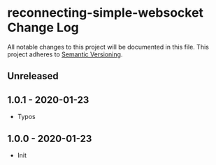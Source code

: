# reconnecting-simple-websocket Change Log
All notable changes to this project will be documented in this file.
This project adheres to [Semantic Versioning](http://semver.org/).

## Unreleased

## 1.0.1 - 2020-01-23

* Typos

## 1.0.0 - 2020-01-23
* Init
